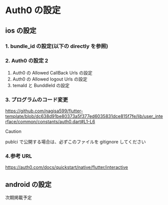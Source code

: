 # Auth0 の設定

## ios の設定

### 1. bundle_id の設定(以下の directly を参照)

### 2. Auth0 の設定 2

1.  Auth0 の Allowed CallBack Urls の設定
2.  Auth0 の Allowed logout Urls の設定
3.  temaId と BunddleId の設定

### 3. プログラムのコード変更

https://github.com/nagisa599/flutter-template/blob/dc638d91be80373a5f377ed6035831dce815f7fe/lib/user_interface/common/constants/auth0.dart#L1-L6

> [!CAUTION]
> publci で公開する場合は、必ずこのファイルを gitignore してください

### 4.参考 URL

https://auth0.com/docs/quickstart/native/flutter/interactive

## android の設定

次期掲載予定
